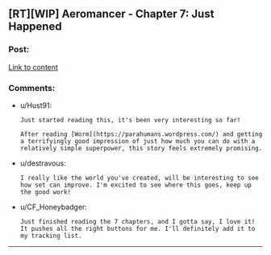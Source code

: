 ## [RT][WIP] Aeromancer - Chapter 7: Just Happened

### Post:

[Link to content](https://www.fictionpress.com/s/3323184/7/Aeromancer)

### Comments:

- u/Hust91:
  ```
  Just started reading this, it's been very interesting so far!

  After reading [Worm](https://parahumans.wordpress.com/) and getting a terrifyingly good impression of just how much you can do with a relatively simple superpower, this story feels extremely promising.
  ```

- u/destravous:
  ```
  I really like the world you've created, will be interesting to see how set can improve. I'm excited to see where this goes, keep up the good work!
  ```

- u/CF_Honeybadger:
  ```
  Just finished reading the 7 chapters, and I gotta say, I love it! It pushes all the right buttons for me. I'll definitely add it to my tracking list.
  ```

---

